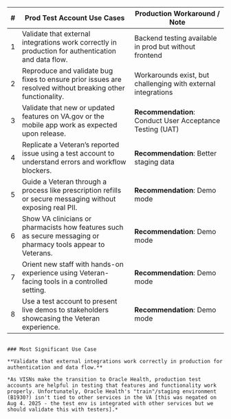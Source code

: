 
| # | Prod Test Account Use Cases | Production Workaround / Note|
|--|--|--|
| 1 | Validate that external integrations work correctly in production for authentication and data flow. | Backend testing available in prod but without frontend|
| 2 | Reproduce and validate bug fixes to ensure prior issues are resolved without breaking other functionality.      | Workarounds exist, but challenging with external integrations |
| 3 | Validate that new or updated features on VA.gov or the mobile app work as expected upon release.| **Recommendation**: Conduct User Acceptance Testing (UAT)|
| 4 | Replicate a Veteran’s reported issue using a test account to understand errors and workflow blockers. | **Recommendation**: Better staging data |
| 5 | Guide a Veteran through a process like prescription refills or secure messaging without exposing real PII. |**Recommendation**: Demo mode|
| 6 | Show VA clinicians or pharmacists how features such as secure messaging or pharmacy tools appear to Veterans.| **Recommendation**: Demo mode|
| 7 | Orient new staff with hands-on experience using Veteran-facing tools in a controlled setting. | **Recommendation**: Demo mode|
| 8 | Use a test account to present live demos to stakeholders showcasing the Veteran experience. | **Recommendation**: Demo mode|
```

### Most Significant Use Case

**Validate that external integrations work correctly in production for authentication and data flow.**

*As VISNs make the transition to Oracle Health, production test accounts are helpful in testing that features and functionality work properly. Unfortunately, Oracle Health's "train"/staging environment (B1930?) isn't tied to other services in the VA [this was negated on Aug 4. 2025 - the test env is integrated with other services but we should validate this with testers].*
